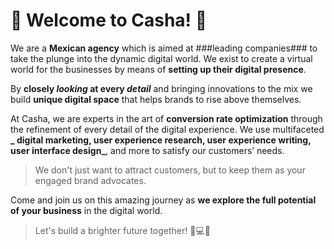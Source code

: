 # 🌟 Welcome to Casha! 🌟

We are a **Mexican agency** which is aimed at ###leading companies### to take the plunge into the dynamic digital world. We exist to create a virtual world for the businesses by means of **setting up their digital presence**.

By **closely _looking_ at every _detail_** and bringing innovations to the mix we build **unique digital space** that helps brands to rise above themselves.

At Casha, we are experts in the art of **conversion rate optimization** through the refinement of every detail of the digital experience. We use multifaceted **_ digital marketing, user experience research, user experience writing, user interface design_**, and more to satisfy our customers’ needs. 
> We don't just want to attract customers, but to keep them as your engaged brand advocates.

Come and join us on this amazing journey as **we explore the full potential of your business** in the digital world. 
> Let's build a brighter future together! 💼💻🚀
